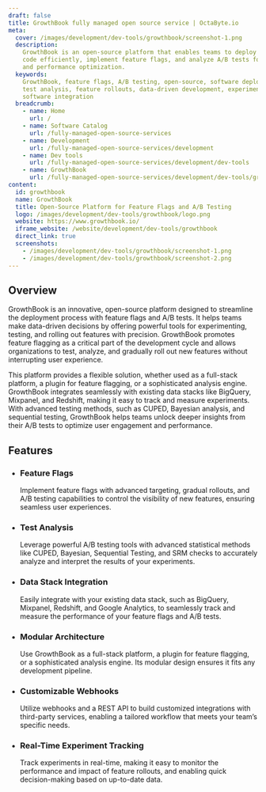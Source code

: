 ```yaml
---
draft: false
title: GrowthBook fully managed open source service | OctaByte.io
meta:
  cover: /images/development/dev-tools/growthbook/screenshot-1.png
  description:
    GrowthBook is an open-source platform that enables teams to deploy
    code efficiently, implement feature flags, and analyze A/B tests for better decision-making
    and performance optimization.
  keywords:
    GrowthBook, feature flags, A/B testing, open-source, software deployment,
    test analysis, feature rollouts, data-driven development, experiment analysis,
    software integration
  breadcrumb:
    - name: Home
      url: /
    - name: Software Catalog
      url: /fully-managed-open-source-services
    - name: Development
      url: /fully-managed-open-source-services/development
    - name: Dev tools
      url: /fully-managed-open-source-services/development/dev-tools
    - name: GrowthBook
      url: /fully-managed-open-source-services/development/dev-tools/growthbook
content:
  id: growthbook
  name: GrowthBook
  title: Open-Source Platform for Feature Flags and A/B Testing
  logo: /images/development/dev-tools/growthbook/logo.png
  website: https://www.growthbook.io/
  iframe_website: /website/development/dev-tools/growthbook
  direct_link: true
  screenshots:
    - /images/development/dev-tools/growthbook/screenshot-1.png
    - /images/development/dev-tools/growthbook/screenshot-2.png
---
```


## Overview

GrowthBook is an innovative, open-source platform designed to streamline the deployment process with feature flags and A/B tests. It helps teams make data-driven decisions by offering powerful tools for experimenting, testing, and rolling out features with precision. GrowthBook promotes feature flagging as a critical part of the development cycle and allows organizations to test, analyze, and gradually roll out new features without interrupting user experience.

This platform provides a flexible solution, whether used as a full-stack platform, a plugin for feature flagging, or a sophisticated analysis engine. GrowthBook integrates seamlessly with existing data stacks like BigQuery, Mixpanel, and Redshift, making it easy to track and measure experiments. With advanced testing methods, such as CUPED, Bayesian analysis, and sequential testing, GrowthBook helps teams unlock deeper insights from their A/B tests to optimize user engagement and performance.

## Features

- ### Feature Flags

  Implement feature flags with advanced targeting, gradual rollouts, and A/B testing capabilities to control the visibility of new features, ensuring seamless user experiences.

- ### Test Analysis

  Leverage powerful A/B testing tools with advanced statistical methods like CUPED, Bayesian, Sequential Testing, and SRM checks to accurately analyze and interpret the results of your experiments.

- ### Data Stack Integration

  Easily integrate with your existing data stack, such as BigQuery, Mixpanel, Redshift, and Google Analytics, to seamlessly track and measure the performance of your feature flags and A/B tests.

- ### Modular Architecture

  Use GrowthBook as a full-stack platform, a plugin for feature flagging, or a sophisticated analysis engine. Its modular design ensures it fits any development pipeline.

- ### Customizable Webhooks

  Utilize webhooks and a REST API to build customized integrations with third-party services, enabling a tailored workflow that meets your team’s specific needs.

- ### Real-Time Experiment Tracking

  Track experiments in real-time, making it easy to monitor the performance and impact of feature rollouts, and enabling quick decision-making based on up-to-date data.
